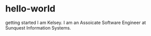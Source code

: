 # hello-world
getting started
I am Kelsey. I am an Assoicate Software Engineer at Sunquest Information Systems.
